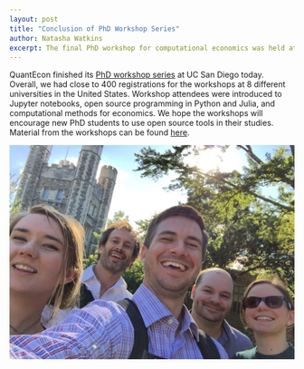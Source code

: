 ```yaml
---
layout: post
title: "Conclusion of PhD Workshop Series"
author: Natasha Watkins
excerpt: The final PhD workshop for computational economics was held at UC San Diego.
---
```


QuantEcon finished its [PhD workshop series](https://quantecon.org/2017-phd-workshops-on-computational-methods) at UC San Diego today. Overall, we had close to 400 registrations for the workshops at 8 different universities in the United States. Workshop attendees were introduced to Jupyter notebooks, open source programming in Python and Julia, and computational methods for economics. We hope the workshops will encourage new PhD students to use open source tools in their studies. Material from the workshops can be found [here](https://github.com/QuantEcon/phd_workshops).

![group picture](/assets/img/image-uploaded-from-ios-1-.jpg)